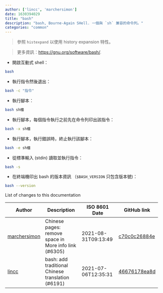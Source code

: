 ```yaml
---
author: ['lincc', 'marchersimon']
date: 1630394029
title: "bash"
description: "bash, Bourne-Again SHell. 一個與 `sh` 兼容的命令列。"
categories: "common"
---
```

> 參照 `histexpand` 以使用 history expansion 特性。

> 更多資訊：<https://gnu.org/software/bash/>.

- 開啟互動式 shell：

```bash
bash
```

- 執行指令然後退出：

```bash
bash -c "指令"
```

- 執行腳本：

```bash
bash sh檔
```

- 執行腳本，每個指令執行之前先在命令列印出該指令：

```bash
bash -x sh檔
```

- 執行腳本，執行錯誤時，終止執行該腳本：

```bash
bash -e sh檔
```

- 從標準輸入 (stdin) 讀取並執行指令：

```bash
bash -s
```

- 在終端機印出 bash 的版本資訊 （`$BASH_VERSION` 只包含版本號)：

```bash
bash --version
```
List of changes to this documentation


Author | Description | ISO 8601 Date | GitHub link
------|-----|-----|-----
[marchersimon](mailto:50295997+marchersimon@users.noreply.github.com) | Chinese pages: remove space in More info link (#6305) | 2021-08-31T09:13:49 | [c70c0c26884e](https://github.com/tldr-pages/tldr/commit/c70c0c26884ee74fabb640cd842d1e4c72d9df4b)
[lincc](mailto:46962923+blueskyson@users.noreply.github.com) | bash: add traditional Chinese translation (#6191) | 2021-07-06T12:35:31 | [46676178ea8d](https://github.com/tldr-pages/tldr/commit/46676178ea8d507709e4776f21b4e1316ea9e90c)

